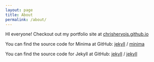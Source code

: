 ```yaml
---
layout: page
title: About
permalink: /about/
---
```


HI everyone! Checkout out my portfolio site at [chrishervois.github.io](https://chrishervois.github.io)

You can find the source code for Minima at GitHub:
[jekyll][jekyll-organization] /
[minima](https://github.com/jekyll/minima)

You can find the source code for Jekyll at GitHub:
[jekyll][jekyll-organization] /
[jekyll](https://github.com/jekyll/jekyll)


[jekyll-organization]: https://github.com/jekyll
